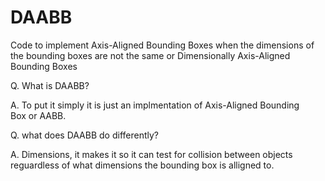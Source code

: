 # DAABB
Code to implement Axis-Aligned Bounding Boxes when the dimensions of the bounding boxes are not the same or Dimensionally Axis-Aligned Bounding Boxes

Q. What is DAABB?

A. To put it simply it is just an implmentation of Axis-Aligned Bounding Box or AABB.


Q. what does DAABB do differently?

A. Dimensions, it makes it so it can test for collision between objects reguardless of what dimensions the bounding box is alligned to.
